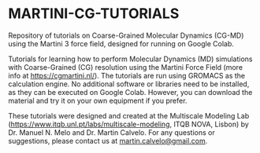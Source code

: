 # MARTINI-CG-TUTORIALS
Repository of tutorials on Coarse-Grained Molecular Dynamics (CG-MD) using the Martini 3 force field, designed for running on Google Colab.

Tutorials for learning how to perform Molecular Dynamics (MD) simulations with Coarse-Grained (CG) resolution using the Martini Force Field (more info at https://cgmartini.nl/). The tutorials are run using GROMACS as the calculation engine. No additional software or libraries need to be installed, as they can be executed on Google Colab. However, you can download the material and try it on your own equipment if you prefer.

These tutorials were designed and created at the Multiscale Modeling Lab (https://www.itqb.unl.pt/labs/multiscale-modeling, ITQB NOVA, Lisbon) by Dr. Manuel N. Melo and Dr. Martin Calvelo. For any questions or suggestions, please contact us at martin.calvelo@gmail.com.
